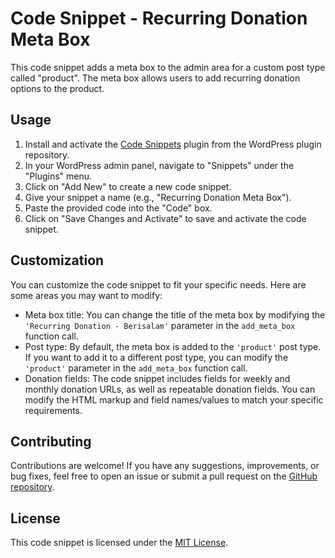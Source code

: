 # Code Snippet - Recurring Donation Meta Box

This code snippet adds a meta box to the admin area for a custom post type called "product". The meta box allows users to add recurring donation options to the product.

## Usage

1. Install and activate the [Code Snippets](https://wordpress.org/plugins/code-snippets/) plugin from the WordPress plugin repository.
2. In your WordPress admin panel, navigate to "Snippets" under the "Plugins" menu.
3. Click on "Add New" to create a new code snippet.
4. Give your snippet a name (e.g., "Recurring Donation Meta Box").
5. Paste the provided code into the "Code" box.
6. Click on "Save Changes and Activate" to save and activate the code snippet.

## Customization

You can customize the code snippet to fit your specific needs. Here are some areas you may want to modify:

- Meta box title: You can change the title of the meta box by modifying the `'Recurring Donation - Berisalam'` parameter in the `add_meta_box` function call.
- Post type: By default, the meta box is added to the `'product'` post type. If you want to add it to a different post type, you can modify the `'product'` parameter in the `add_meta_box` function call.
- Donation fields: The code snippet includes fields for weekly and monthly donation URLs, as well as repeatable donation fields. You can modify the HTML markup and field names/values to match your specific requirements.

## Contributing

Contributions are welcome! If you have any suggestions, improvements, or bug fixes, feel free to open an issue or submit a pull request on the [GitHub repository](https://github.com/your-username/your-repository).

## License

This code snippet is licensed under the [MIT License](https://opensource.org/licenses/MIT).
